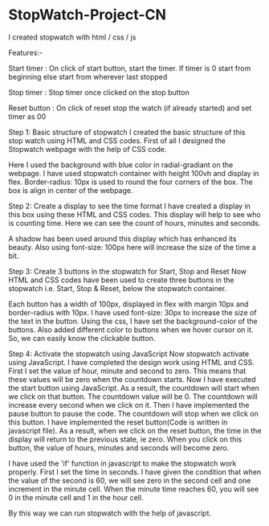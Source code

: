 # StopWatch-Project-CN
I created stopwatch with html / css / js

Features:-

Start timer : On click of start button, start the timer. 
If timer is 0 start from beginning else start from wherever last stopped

Stop timer : Stop timer once clicked on the stop button

Reset button : On click of reset stop the watch (if already started) and set timer as 00

Step 1: Basic structure of stopwatch
I created the basic structure of this stop watch using HTML and CSS codes. First of all I designed the Stopwatch webpage  with the help of CSS code.

Here I used the background with blue color in radial-gradiant on the webpage. I have used stopwatch container with height 100vh and display in flex. Border-radius: 10px is used to round the four corners of the box. The box is align in center of the webpage.

Step 2: Create a display to see the time format
I have created a display in this box using these HTML and CSS codes. This display will help to see who is counting time. Here we can see the count of hours, minutes and seconds.

A shadow has been used around this display which has enhanced its beauty. Also using font-size: 100px here will increase the size of the time a bit.

Step 3: Create 3 buttons in the stopwatch for Start, Stop and Reset
Now HTML and CSS codes have been used to create three buttons in the stopwatch i.e. Start, Stop & Reset, below the stopwatch container.

Each button has a width of 100px, displayed in flex with margin 10px and border-radius with 10px. I have used font-size: 30px to increase the size of the text in the button.
Using the css, I have set the background-color of the buttons. Also added different color to buttons when we hover cursor on it. So, we can easily know the clickable button. 

Step 4: Activate the stopwatch using JavaScript
Now stopwatch activate using JavaScript. I have completed the design work using HTML and CSS.
First I set the value of hour, minute and second to zero. This means that these values will be zero when the countdown starts.
Now I have executed the start button using JavaScript. As a result, the countdown will start when we click on that button.
The countdown value will be 0. The countdown will increase every second when we click on it. 
Then I have implemented the pause button to pause the code. The countdown will stop when we click on this button.
I have implemented the reset button(Code is written in javascript file). As a result, when we click on the reset button, 
the time in the display will return to the previous state, ie zero. When you click on this button, 
the value of hours, minutes and seconds will become zero.

I have used the 'if' function in javascript to make the stopwatch work properly.  First I set the time in seconds.
 I have given the condition that when the value of the second is 60, we will see zero in the second cell and one increment in the minute cell.
 When the minute time reaches 60, you will see 0 in the minute cell and 1 in the hour cell.

By this way we can run stopwatch with the help of javascript.










